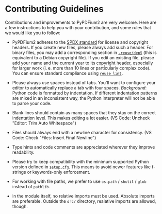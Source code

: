 <!-- SPDX-FileCopyrightText: 2022 geisserml <geisserml@gmail.com> -->
<!-- SPDX-License-Identifier: CC-BY-4.0 -->

# Contributing Guidelines

Contributions and improvements to PyPDFium2 are very welcome. Here are a few instructions to help you
with your contribution, and some rules that we would like you to follow:

* PyPDFium2 adheres to the [SPDX standard][spdx-licenses] for license and copyright headers.
  If you create new files, please always add such a header. For binary files, you may add a
  corresponding section in [`.reuse/dep5`][dep5] (this is equivalent to a Debian copyright file).
  If you edit an existing file, please add your name and the current year to its copyright header,
  especially for larger work (i. e. more than 10 lines or particularly complex code).
  You can ensure standard compliance using [`reuse lint`][reuse-lint].
  
* Please always use spaces instead of tabs. You'll want to configure your editor to automatically
  replace a tab with four spaces.
  *Background*: Python code is formatted by indentation. If different indentation patterns are mixed
                in an inconsistent way, the Python interpreter will not be able to parse your code.
  
* Blank lines should contain as many spaces that they stay on the correct indentation level.
  This makes editing a lot easier. (VS Code: Uncheck "Editor: Trim Auto Whitespace")

* Files should always end with a newline character for consistency.
  (VS Code: Check "Files: Insert Final Newline")

* Type hints and code comments are appreciated wherever they improve readability.

* Please try to keep compatibility with the minimum supported Python version defined in
  [`setup.cfg`][setup-cfg]. This means to avoid newer features like f-strings or keywords-only
  enforcement.

* For working with file paths, we prefer to use `os.path` / `shutil` / `glob` instead of `pathlib`.

* In the module itself, no relative imports must be used. Absolute imports are preferable.
  Outside the `src/` directory, realative imports are allowed, though.

[spdx-licenses]: https://spdx.org/licenses/
[reuse-lint]: https://pypi.org/project/reuse/
[dep5]: ../../.reuse/dep5
[setup-cfg]: ../../setup.cfg
